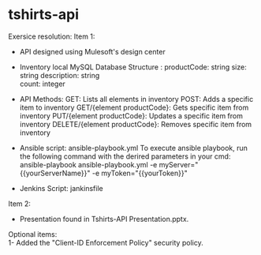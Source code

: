 # tshirts-api

Exersice resolution:
Item 1:
  - API designed using Mulesoft's design center
  - Inventory local MySQL Database Structure :
             productCode: string
             size: string
             description: string             
             count: integer
  - API Methods:
              GET: Lists all elements in inventory
              POST: Adds a specific item to inventory
              GET/{element productCode}: Gets specific item from inventory
              PUT/{element productCode}: Updates a specific item from inventory
              DELETE/{element productCode}: Removes specific item from inventory
  

  - Ansible script: ansible-playbook.yml
       To execute ansible playbook, run the following command with the derired parameters in your cmd:
       ansible-playbook ansible-playbook.yml -e myServer="{{yourServerName}}" -e myToken="{{yourToken}}"
  
  - Jenkins Script: jankinsfile

Item 2:
  - Presentation found in Tshirts-API Presentation.pptx.

Optional items:  
    1- Added the "Client-ID Enforcement Policy" security policy.
